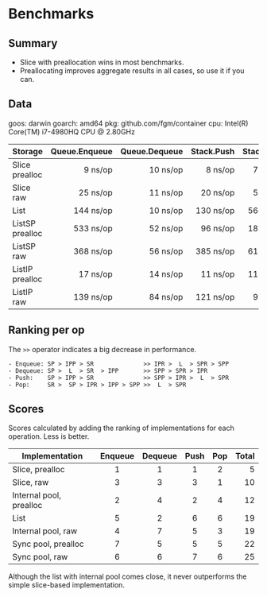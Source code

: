 # Benchmarks

## Summary

- Slice with preallocation wins in most benchmarks.
- Preallocating improves aggregate results in all cases, so use it if you can.

## Data

goos: darwin
goarch: amd64
pkg: github.com/fgm/container
cpu: Intel(R) Core(TM) i7-4980HQ CPU @ 2.80GHz

| Storage         |    Queue.Enqueue | Queue.Dequeue | Stack.Push |   Stack.Pop |
|:----------------|-----------------:|--------------:|-----------:|------------:|
| Slice prealloc  |          9 ns/op |      10 ns/op |    8 ns/op |     7 ns/op |
| Slice raw       |         25 ns/op |      11 ns/op |   20 ns/op |     5 ns/op |
| List            |        144 ns/op |      10 ns/op |  130 ns/op |    56 ns/op |
| ListSP prealloc |        533 ns/op |      52 ns/op |   96 ns/op |    18 ns/op |
| ListSP raw      |        368 ns/op |      56 ns/op |  385 ns/op |    61 ns/op |
| ListIP prealloc |         17 ns/op |      14 ns/op |   11 ns/op |    11 ns/op |
| ListIP raw      |        139 ns/op |      84 ns/op |  121 ns/op |     9 ns/op | 

## Ranking per op

The `>>` operator indicates a big decrease in performance.

```
- Enqueue: SP > IPP > SR              >> IPR >  L  > SPR > SPP
- Dequeue: SP >  L  > SR  > IPP       >> SPP > SPR > IPR
- Push:    SP > IPP > SR              >> SPP > IPR >  L  > SPR
- Pop:     SR >  SP > IPR > IPP > SPP >>  L  > SPR
```

## Scores

Scores calculated by adding the ranking of implementations for each operation.
Less is better.

| Implementation          | Enqueue | Dequeue | Push | Pop | Total |
|-------------------------|:-------:|:-------:|:----:|:---:|------:|
| Slice, prealloc         |    1    |    1    |  1   |  2  |     5 |
| Slice, raw              |    3    |    3    |  3   |  1  |    10 |
| Internal pool, prealloc |    2    |    4    |  2   |  4  |    12 |
| List                    |    5    |    2    |  6   |  6  |    19 |
| Internal pool, raw      |    4    |    7    |  5   |  3  |    19 |
| Sync pool, prealloc     |    7    |    5    |  5   |  5  |    22 |
| Sync pool, raw          |    6    |    6    |  7   |  6  |    25 |

Although the list with internal pool comes close, it never outperforms the
simple slice-based implementation.
